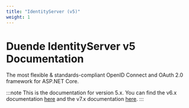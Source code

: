 ```yaml
---
title: "IdentityServer (v5)"
weight: 1
---
```


# Duende IdentityServer v5 Documentation
The most flexible & standards-compliant OpenID Connect and OAuth 2.0 framework for ASP.NET Core.

:::note
This is the documentation for version 5.x. You can find the v6.x documentation [here](https://docs.duendesoftware.com/identityserver/v6) and the v7.x documentation [here](https://docs.duendesoftware.com/identityserver/v7).
:::
